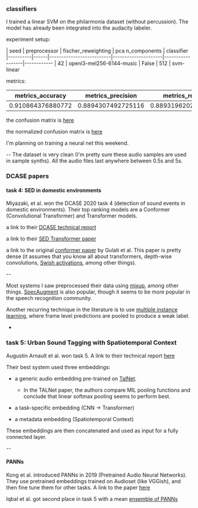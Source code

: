 ### classifiers
I trained a linear SVM on the philarmonia dataset (without percussion). The model has already been integrated into the audacity labeler. 

experiment setup:


| seed | preprocessor             | fischer_reweighting | pca n_components | classifier 
|----------|------|--------------------------|---------------------|------------------|------------
| 42   | openl3-mel256-6144-music | False               | 512              | svm-linear 


metrics:

| metrics_accuracy| metrics_precision  | metrics_recall     | metrics_f1        | 
|------------------------|--------------------|--------------------|-------------------| 
| 0.910864376880772      | 0.8894307492725116 | 0.8893196202437047 | 0.888798657613511 | 


the confusion matrix is [here](https://hugofloresgarcia.github.io/summer_milestones/runs/openl3_svm-linear_no-percussion/results/confusion_matrix.html)

the normalized confusion matrix is [here](https://hugofloresgarcia.github.io/summer_milestones/runs/openl3_svm-linear_no-percussion/results/confusion_matrix_normalized.html)

I'm planning on training a neural net this weekend. 

--
The dataset is very clean (I'm pretty sure these audio samples are used in sample synths). All the audio files last anywhere between 0.5s and 5s. 



### DCASE papers
#### task 4: SED in domestic environments

Miyazaki, et al. won the DCASE 2020 task 4 (detection of sound events in domestic environments). Their top ranking models are a Conformer (Convolutional Transformer) and Transformer models. 

a link to their [DCASE technical report](http://dcase.community/documents/challenge2020/technical_reports/DCASE2020_Miyazaki_108.pdf)

a link to their [SED Transformer paper](https://doi.org/10.1109/ICASSP40776.2020.9053609)

a link to the original [conformer paper](https://arxiv.org/pdf/2005.08100.pdf) by Gulati et al. This paper is pretty dense (it assumes that you know all about transformers, depth-wise convolutions, [Swish activations](https://arxiv.org/pdf/1710.05941.pdf), among other things). 

--

Most systems I saw preprocessed their data using [mixup](http://arxiv.org/abs/1710.09412), among other things. [SpecAugment](https://arxiv.org/pdf/1904.08779.pdf) is also popular, though it seems to be more popular in the speech recognition community. 

Another recurring technique in the literature is to use [multiple instance learning](https://doi.org/10.1016/j.artint.2013.06.003), where frame level predictions are pooled to produce a weak label.

-

### task 5: Urban Sound Tagging with Spatiotemporal Context

Augustin Arnault et al. won task 5. A link to their technical report [here](http://dcase.community/documents/challenge2020/technical_reports/DCASE2020_Arnault_70_t5.pdf)

Their best system used three embeddings:

- a generic audio embedding pre-trained on [TalNet](https://arxiv.org/pdf/1810.09050.pdf). 
	- In the TALNet paper, the authors compare MIL pooling functions and conclude that linear softmax pooling seems to perform best. 

- a task-specific embedding (CNN -> Transformer)
- a metadata embedding (Spatiotemporal Context)

These embeddings are then concatenated and used as input for a fully connected layer. 

--
#### PANNs
Kong et al. introduced PANNs in 2019 (Pretrained Audio Neural Networks). They use pretrained embeddings trained on Audioset (like VGGish), and then fine tune them for other tasks. A link to the paper [here](https://arxiv.org/pdf/1912.10211.pdf)

Iqbal et al. got second place in task 5 with a mean [ensemble of PANNs](http://dcase.community/documents/challenge2020/technical_reports/DCASE2020_Iqbal_38_t5.pdf)